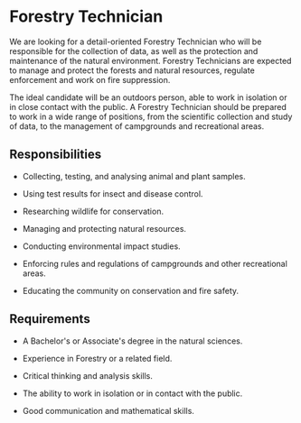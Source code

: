 # Forestry Technician

We are looking for a detail-oriented Forestry Technician who will be responsible for the collection of data, as well as the protection and maintenance of the natural environment. Forestry Technicians are expected to manage and protect the forests and natural resources, regulate enforcement and work on fire suppression.

The ideal candidate will be an outdoors person, able to work in isolation or in close contact with the public. A Forestry Technician should be prepared to work in a wide range of positions, from the scientific collection and study of data, to the management of campgrounds and recreational areas.

## Responsibilities

* Collecting, testing, and analysing animal and plant samples.

* Using test results for insect and disease control.

* Researching wildlife for conservation.

* Managing and protecting natural resources.

* Conducting environmental impact studies.

* Enforcing rules and regulations of campgrounds and other recreational areas.

* Educating the community on conservation and fire safety.

## Requirements

* A Bachelor's or Associate's degree in the natural sciences.

* Experience in Forestry or a related field.

* Critical thinking and analysis skills.

* The ability to work in isolation or in contact with the public.

* Good communication and mathematical skills.

